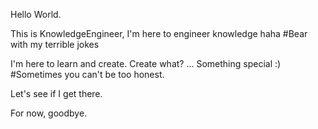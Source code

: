 Hello World.

This is KnowledgeEngineer, I'm here to engineer knowledge haha 
  #Bear with my terrible jokes 

I'm here to learn and create. 
Create what?
...
Something special :)
  #Sometimes you can't be too honest.

Let's see if I get there.

For now, goodbye.
